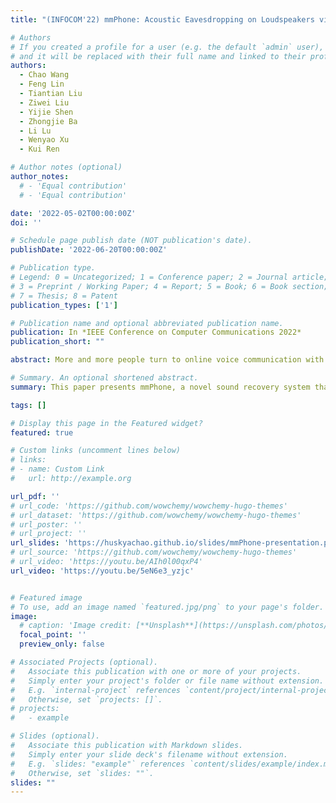 ```yaml
---
title: "(INFOCOM'22) mmPhone: Acoustic Eavesdropping on Loudspeakers via mmwave-characterized Piezoelectric Effect"

# Authors
# If you created a profile for a user (e.g. the default `admin` user), write the username (folder name) here
# and it will be replaced with their full name and linked to their profile.
authors:
  - Chao Wang
  - Feng Lin
  - Tiantian Liu
  - Ziwei Liu
  - Yijie Shen
  - Zhongjie Ba
  - Li Lu
  - Wenyao Xu
  - Kui Ren

# Author notes (optional)
author_notes:
  # - 'Equal contribution'
  # - 'Equal contribution'

date: '2022-05-02T00:00:00Z'
doi: ''

# Schedule page publish date (NOT publication's date).
publishDate: '2022-06-20T00:00:00Z'

# Publication type.
# Legend: 0 = Uncategorized; 1 = Conference paper; 2 = Journal article;
# 3 = Preprint / Working Paper; 4 = Report; 5 = Book; 6 = Book section;
# 7 = Thesis; 8 = Patent
publication_types: ['1']

# Publication name and optional abbreviated publication name.
publication: In *IEEE Conference on Computer Communications 2022*
publication_short: ""

abstract: More and more people turn to online voice communication with loudspeaker-equipped devices due to its convenience. To prevent speech leakage, soundproof rooms are often adopted. This paper presents mmPhone, a novel acoustic eavesdropping system that recovers loudspeaker speech protected by soundproof environments. The key idea is that properties of piezoelectric films in mmWave band can change with sound pressure due to the piezoelectric effect. If the property changes are acquired by an adversary (i.e., characterizing the piezoelectric effect with mmWaves), speech leakage can happen. More importantly, the piezoelectric film can work without a power supply. Base on this, we proposed a methodology using mmWaves to sense the film and decoding the speech from mmWaves, which turns the film into a passive "microphone". To recover intelligible speech, we further develop an enhancement scheme based on a denoising neural network, multi-channel augmentation, and speech synthesis, to compensate for the propagation and penetration loss of mmWaves. We perform extensive experiments to evaluate mmPhone and conduct digit recognition with over 93% accuracy. The results indicate mmPhone can recover high-quality and intelligible speech from a distance over 5m and is resilient to incident angles of sound waves (within 55 degrees) and different types of loudspeakers.

# Summary. An optional shortened abstract.
summary: This paper presents mmPhone, a novel sound recovery system that can recover high-quality speech protected by soundproof environments via mmWave sensing. 

tags: []

# Display this page in the Featured widget?
featured: true

# Custom links (uncomment lines below)
# links:
# - name: Custom Link
#   url: http://example.org

url_pdf: ''
# url_code: 'https://github.com/wowchemy/wowchemy-hugo-themes'
# url_dataset: 'https://github.com/wowchemy/wowchemy-hugo-themes'
# url_poster: ''
# url_project: ''
url_slides: 'https://huskyachao.github.io/slides/mmPhone-presentation.pdf'
# url_source: 'https://github.com/wowchemy/wowchemy-hugo-themes'
# url_video: 'https://youtu.be/AIh0l00qxP4'
url_video: 'https://youtu.be/5eN6e3_yzjc'


# Featured image
# To use, add an image named `featured.jpg/png` to your page's folder.
image:
  # caption: 'Image credit: [**Unsplash**](https://unsplash.com/photos/pLCdAaMFLTE)'
  focal_point: ''
  preview_only: false

# Associated Projects (optional).
#   Associate this publication with one or more of your projects.
#   Simply enter your project's folder or file name without extension.
#   E.g. `internal-project` references `content/project/internal-project/index.md`.
#   Otherwise, set `projects: []`.
# projects:
#   - example

# Slides (optional).
#   Associate this publication with Markdown slides.
#   Simply enter your slide deck's filename without extension.
#   E.g. `slides: "example"` references `content/slides/example/index.md`.
#   Otherwise, set `slides: ""`.
slides: ""
---
```


<!-- {{% callout note %}}
Click the _Cite_ button above to demo the feature to enable visitors to import publication metadata into their reference management software.
{{% /callout %}}

{{% callout note %}}
Create your slides in Markdown - click the _Slides_ button to check out the example.
{{% /callout %}}

Supplementary notes can be added here, including [code, math, and images](https://wowchemy.com/docs/writing-markdown-latex/). -->
